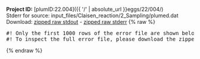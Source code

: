 **Project ID:** [plumID:22.004]({{ '/' | absolute_url }}eggs/22/004/)  
Stderr for source:  input_files/Claisen_reaction/2_Sampling/plumed.dat   
Download: [zipped raw stdout](plumed.dat.plumed.stdout.txt.zip) - [zipped raw stderr](plumed.dat.plumed.stderr.txt.zip) 
{% raw %}
<pre>
#! Only the first 1000 rows of the error file are shown below
#! To inspect the full error file, please download the zipped raw stderr file above
</pre>
{% endraw %}
